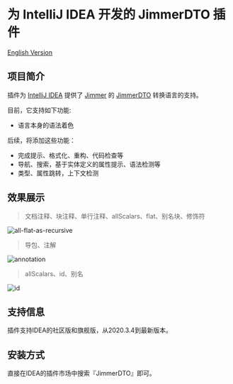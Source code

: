 # 为 IntelliJ IDEA 开发的 JimmerDTO 插件

[English Version](https://github.com/ClearPlume/jimmer-dto/blob/master/README.md)

## 项目简介

插件为 [IntelliJ IDEA](https://www.jetbrains.com/idea/) 提供了 [Jimmer](https://github.com/babyfish-ct/jimmer) 的 [JimmerDTO](https://babyfish-ct.github.io/jimmer/zh/docs/object/view/dto-language) 转换语言的支持。

目前，它支持如下功能:

- 语言本身的语法着色

后续，将添加这些功能：

- 完成提示、格式化、重构、代码检查等
- 导航、搜索，基于实体定义的属性提示、语法检测等
- 类型、属性跳转，上下文检测

## 效果展示

> 文档注释、块注释、单行注释、allScalars、flat、别名块、修饰符

![all-flat-as-recursive](https://media.githubusercontent.com/media/ClearPlume/jimmer-dto/orphan/doc/static/image/dto/all-flat-as-recursive.webp "all-flat-as-recursive")

> 导包、注解

![annotation](https://media.githubusercontent.com/media/ClearPlume/jimmer-dto/orphan/doc/static/image/dto/annotation.webp "annotation")

> allScalars、id、别名

![id](https://media.githubusercontent.com/media/ClearPlume/jimmer-dto/orphan/doc/static/image/dto/id.webp "id")

## 支持信息

插件支持IDEA的社区版和旗舰版，从2020.3.4到最新版本。

## 安装方式

直接在IDEA的插件市场中搜索『JimmerDTO』即可。
